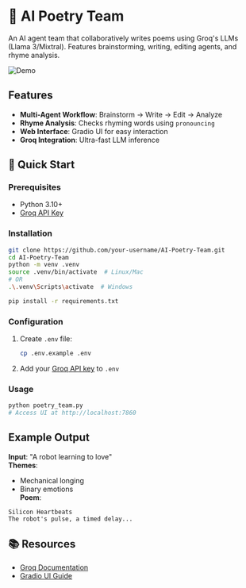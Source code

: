 # 🤖 AI Poetry Team

An AI agent team that collaboratively writes poems using Groq's LLMs (Llama 3/Mixtral). Features brainstorming, writing, editing agents, and rhyme analysis.

![Demo](https://i.imgur.com/5XJQZ6L.png) <!-- Add your screenshot later -->

## Features
- **Multi-Agent Workflow**: Brainstorm → Write → Edit → Analyze
- **Rhyme Analysis**: Checks rhyming words using `pronouncing`
- **Web Interface**: Gradio UI for easy interaction
- **Groq Integration**: Ultra-fast LLM inference

## 🚀 Quick Start

### Prerequisites
- Python 3.10+
- [Groq API Key](https://console.groq.com/)

### Installation
```bash
git clone https://github.com/your-username/AI-Poetry-Team.git
cd AI-Poetry-Team
python -m venv .venv
source .venv/bin/activate  # Linux/Mac
# OR
.\.venv\Scripts\activate  # Windows

pip install -r requirements.txt
```

### Configuration
1. Create `.env` file:
   ```bash
   cp .env.example .env
   ```
2. Add your [Groq API key](https://console.groq.com/) to `.env`

### Usage
```bash
python poetry_team.py
# Access UI at http://localhost:7860
```

## Example Output
**Input**: "A robot learning to love"  
**Themes**:
- Mechanical longing
- Binary emotions  
**Poem**:
```
Silicon Heartbeats
The robot's pulse, a timed delay...
```

## 📚 Resources
- [Groq Documentation](https://groq.com/)
- [Gradio UI Guide](https://www.gradio.app/)
